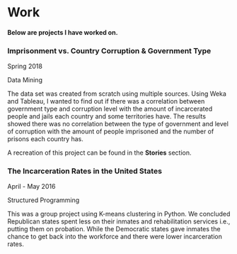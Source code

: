 # Work

#### Below are projects I have worked on.

### **Imprisonment vs. Country Corruption & Government Type**
<p> Spring 2018 </p>
<p> Data Mining </p>

The data set was created from scratch using multiple sources. Using Weka and Tableau, I wanted to find out if there was a correlation between government type and corruption level with the amount of incarcerated people and jails each country and some territories have. The results showed there was no correlation between the type of government and level of corruption with the amount of people imprisoned and the number of prisons each country has.  
  
A recreation of this project can be found in the **Stories** section.  


### **The Incarceration Rates in the United States**
<p> April - May 2016 </p>
<p> Structured Programming </p>

This was a group project using K-means clustering in Python. We concluded Republican states spent less on their inmates and rehabilitation services i.e., putting them on probation. While the Democratic states gave inmates the chance to get back into the workforce and there were lower incarceration rates.
